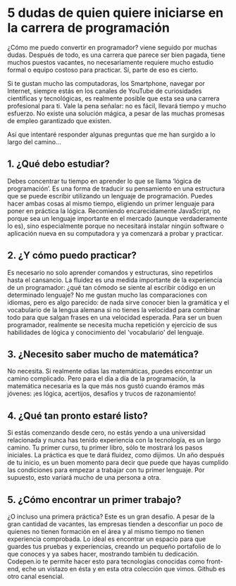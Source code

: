 # 5 dudas de quien quiere iniciarse en la carrera de programación
¿Cómo me puedo convertir en programador? viene seguido por muchas dudas. Después de todo, es una carrera que parece ser bien pagada, tiene muchos puestos vacantes, no necesariamente requiere mucho estudio formal o equipo costoso para practicar. Sí, parte de eso es cierto.

Si te gustan mucho las computadoras, los Smartphone, navegar por Internet, siempre estás en los canales de YouTube de curiosidades científicas y tecnológicas, es realmente posible que esta sea una carrera profesional para ti. Vale la pena señalar: no es fácil, llevará tiempo y mucho esfuerzo. No existe una solución mágica, a pesar de las muchas promesas de empleo garantizado que existen.

Así que intentaré responder algunas preguntas que me han surgido a lo largo del camino...

## 1. ¿Qué debo estudiar?
Debes concentrar tu tiempo en aprender lo que se llama ‘lógica de programación’. Es una forma de traducir su pensamiento en una estructura que se puede escribir utilizando un lenguaje de programación. Puedes hacer ambas cosas al mismo tiempo, eligiendo un primer lenguaje para poner en práctica la lógica. Recomiendo encarecidamente JavaScript, no porque sea un lenguaje importante en el mercado (aunque verdaderamente lo es), sino especialmente porque no necesitará instalar ningún software o aplicación nueva en su computadora y ya comenzará a probar y practicar.

## 2. ¿Y cómo puedo practicar?
Es necesario no solo aprender comandos y estructuras, sino repetirlos hasta el cansancio. La fluidez es una medida importante de la experiencia de un programador: ¿qué tan cómodo se siente al escribir código en un determinado lenguaje? No me gustan mucho las comparaciones con idiomas, pero es algo parecido: de nada sirve conocer bien la gramática y el vocabulario de la lengua alemana si no tienes la velocidad para combinar todo para que salgan frases en una velocidad esperada. Para ser un buen programador, realmente se necesita mucha repetición y ejercicio de sus habilidades de lógica y conocimiento del 'vocabulario' del lenguaje.

## 3. ¿Necesito saber mucho de matemática?
No necesita. Si realmente odias las matemáticas, puedes encontrar un camino complicado. Pero para el día a día de la programación, la matemática necesaria es la que más nos gustó cuando éramos más jóvenes: ¡es lógica, acertijos, desafíos y trucos de razonamiento!

## 4. ¿Qué tan pronto estaré listo?
Si estás comenzando desde cero, no estás yendo a una universidad relacionada y nunca has tenido experiencia con la tecnología, es un largo camino. Tu primer curso, tu primer libro, sólo te mostrará los pasos iniciales. La práctica es que te dará fluidez, como dijimos. Un año después de tu inicio, es un buen momento para decir que puede que hayas cumplido las condiciones para empezar a trabajar con tu primer lenguaje. Por supuesto, esto variará mucho de una persona a otra.

## 5. ¿Cómo encontrar un primer trabajo?
¿O incluso una primera práctica? Este es un gran desafío. A pesar de la gran cantidad de vacantes, las empresas tienden a desconfiar un poco de quienes no tienen formación en el área y al mismo tiempo no tienen experiencia comprobada. Lo ideal es encontrar un espacio para que guardes tus pruebas y experiencias, creando un pequeño portafolio de lo que conoces y ya sabes hacer, mostrando también tu dedicación. Codepen.io te permite hacer esto para tecnologías conocidas como front-end, eche un vistazo en ésta y en esta otra colección que vimos. Github es otro canal esencial.
